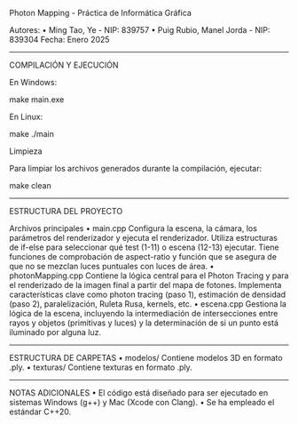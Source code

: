 Photon Mapping - Práctica de Informática Gráfica

Autores:
    •    Ming Tao, Ye - NIP: 839757
    •    Puig Rubio, Manel Jorda - NIP: 839304
Fecha: Enero 2025

---
COMPILACIÓN Y EJECUCIÓN

En Windows:

make
main.exe

En Linux:

make
./main

Limpieza

Para limpiar los archivos generados durante la compilación, ejecutar:

make clean


---
ESTRUCTURA DEL PROYECTO

Archivos principales
    •    main.cpp
Configura la escena, la cámara, los parámetros del renderizador y ejecuta el renderizador. Utiliza estructuras de if-else para seleccionar qué test (1-11) o escena (12-13) ejecutar. Tiene funciones de comprobación de aspect-ratio y función que se asegura de que no se mezclan luces puntuales con luces de área.
    •    photonMapping.cpp
Contiene la lógica central para el Photon Tracing y para el renderizado de la imagen final a partir del mapa de fotones. Implementa características clave como photon tracing (paso 1), estimación de densidad (paso 2), paralelización, Ruleta Rusa, kernels, etc.
    •    escena.cpp
Gestiona la lógica de la escena, incluyendo la intermediación de intersecciones entre rayos y objetos (primitivas y luces) y la determinación de si un punto está iluminado por alguna luz.


---
ESTRUCTURA DE CARPETAS
    •    modelos/
Contiene modelos 3D en formato .ply.
    •    texturas/
Contiene texturas en formato .ply.


---
NOTAS ADICIONALES
    •    El código está diseñado para ser ejecutado en sistemas Windows (g++) y Mac (Xcode con Clang).
    •    Se ha empleado el estándar C++20.

